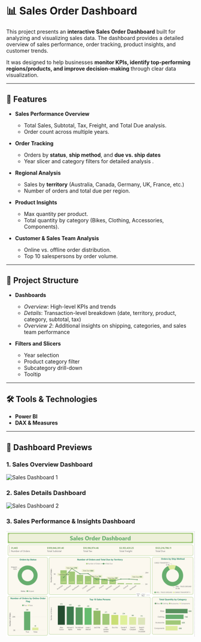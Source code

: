 # 📊 Sales Order Dashboard  

This project presents an **interactive Sales Order Dashboard** built for analyzing and visualizing sales data. The dashboard provides a detailed overview of sales performance, order tracking, product insights, and customer trends.  

It was designed to help businesses **monitor KPIs, identify top-performing regions/products, and improve decision-making** through clear data visualization.  

---

## 🚀 Features  

- **Sales Performance Overview**  
  - Total Sales, Subtotal, Tax, Freight, and Total Due analysis.
  - Order count across multiple years.

- **Order Tracking**  
  - Orders by **status**, **ship method**, and **due vs. ship dates**  
  - Year slicer and category filters for detailed analysis . 

- **Regional Analysis**  
  - Sales by **territory** (Australia, Canada, Germany, UK, France, etc.)  
  - Number of orders and total due per region.  

- **Product Insights**  
  - Max quantity per product.
  - Total quantity by category (Bikes, Clothing, Accessories, Components). 

- **Customer & Sales Team Analysis**  
  - Online vs. offline order distribution.  
  - Top 10 salespersons by order volume. 

---

## 📂 Project Structure  

- **Dashboards**  
  - *Overview*: High-level KPIs and trends  
  - *Details*: Transaction-level breakdown (date, territory, product, category, subtotal, tax)  
  - *Overview 2*: Additional insights on shipping, categories, and sales team performance  

- **Filters and Slicers**  
  - Year selection  
  - Product category filter  
  - Subcategory drill-down
  - Tooltip

---

## 🛠️ Tools & Technologies  

- **Power BI**  
- **DAX & Measures**  


---

## 📸 Dashboard Previews  

### 1. Sales Overview Dashboard  
![Sales Dashboard 1](./Sales%20Order%20Dashboard%201.png)  

### 2. Sales Details Dashboard  
![Sales Dashboard 2](./Sales%20Order%20Dashboard%202.png)  

### 3. Sales Performance & Insights Dashboard  
![Sales Dashboard 3](./Sales%20Order%20Dashboard.png)  

